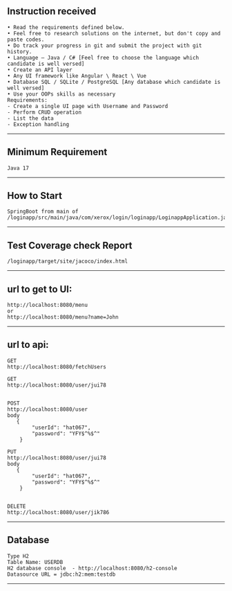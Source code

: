 Instruction received
----------------------------------------------------------------------------------------
    • Read the requirements defined below.
    • Feel free to research solutions on the internet, but don't copy and paste codes.
    • Do track your progress in git and submit the project with git history.
    • Language – Java / C# [Feel free to choose the language which candidate is well versed] 
    • Create an API layer
    • Any UI framework like Angular \ React \ Vue
    • Database SQL / SQLite / PostgreSQL [Any database which candidate is well versed]
    • Use your OOPs skills as necessary
    Requirements: 
    - Create a single UI page with Username and Password
    - Perform CRUD operation
    - List the data
    - Exception handling
----------------------------------------------------------------------------------------
**Minimum Requirement**
----------------------------------------------------------------------------------------
    Java 17

----------------------------------------------------------------------------------------
How to Start
----------------------------------------------------------------------------------------
    SpringBoot from main of 
    /loginapp/src/main/java/com/xerox/login/loginapp/LoginappApplication.java

----------------------------------------------------------------------------------------
Test Coverage check Report
----------------------------------------------------------------------------------------
    /loginapp/target/site/jacoco/index.html
----------------------------------------------------------------------------------------
url to get to UI: 
----------------------------------------------------------------------------------------
    http://localhost:8080/menu
    or
    http://localhost:8080/menu?name=John
----------------------------------------------------------------------------------------

url to api:
----------------------------------------------------------------------------------------
    GET
    http://localhost:8080/fetchUsers

    GET
    http://localhost:8080/user/jui78
    
    
    POST
    http://localhost:8080/user
    body
       {
            "userId": "hat067",
            "password": "YFY$^%$^"
        }
    	
    PUT
    http://localhost:8080/user/jui78
    body
       {
            "userId": "hat067",
            "password": "YFY$^%$^"
        }
    
    
    DELETE
    http://localhost:8080/user/jik786
----------------------------------------------------------------------------------------

Database 
----------------------------------------------------------------------------------------
    Type H2
    Table Name: USERDB
    H2 database console  - http://localhost:8080/h2-console
    Datasource URL = jdbc:h2:mem:testdb
----------------------------------------------------------------------------------------
